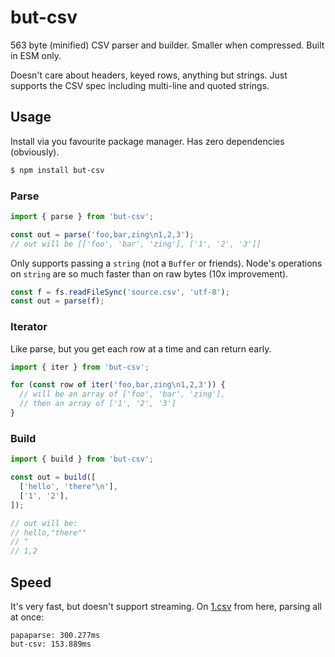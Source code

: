 # but-csv

563 byte (minified) CSV parser and builder.
Smaller when compressed.
Built in ESM only.

Doesn't care about headers, keyed rows, anything but strings.
Just supports the CSV spec including multi-line and quoted strings.

## Usage

Install via you favourite package manager.
Has zero dependencies (obviously).

```bash
$ npm install but-csv
```

### Parse

```js
import { parse } from 'but-csv';

const out = parse('foo,bar,zing\n1,2,3');
// out will be [['foo', 'bar', 'zing'], ['1', '2', '3']]
```

Only supports passing a `string` (not a `Buffer` or friends).
Node's operations on `string` are so much faster than on raw bytes (10x improvement).

```js
const f = fs.readFileSync('source.csv', 'utf-8');
const out = parse(f);
```

### Iterator

Like parse, but you get each row at a time and can return early.

```js
import { iter } from 'but-csv';

for (const row of iter('foo,bar,zing\n1,2,3')) {
  // will be an array of ['foo', 'bar', 'zing'],
  // then an array of ['1', '2', '3']
}
```

### Build

```js
import { build } from 'but-csv';

const out = build([
  ['hello', 'there"\n'],
  ['1', '2'],
]);

// out will be:
// hello,"there""
// "
// 1,2
```

## Speed

It's very fast, but doesn't support streaming.
On [1.csv](https://github.com/Keyang/csvbench/blob/master/1.csv) from here, parsing all at once:

```
papaparse: 300.277ms
but-csv: 153.889ms
```
